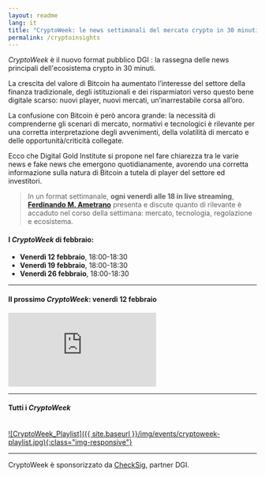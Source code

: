 ```yaml
---
layout: readme
lang: it
title: "CryptoWeek: le news settimanali del mercato crypto in 30 minuti!"
permalink: /cryptoinsights
---
```



_CryptoWeek_ è il nuovo format pubblico DGI :
la rassegna delle news principali dell'ecosistema crypto in 30 minuti.

La crescita del valore di Bitcoin ha aumentato l’interesse
del settore della finanza tradizionale, degli istituzionali
e dei risparmiatori verso questo bene digitale scarso:
nuovi player, nuovi mercati, un’inarrestabile corsa all’oro.

La confusione con Bitcoin è però ancora grande:
la necessità di comprenderne gli scenari di mercato,
normativi e tecnologici è rilevante per una corretta
interpretazione degli avvenimenti, della volatilità di mercato
e delle opportunità/criticità collegate.

Ecco che Digital Gold Institute si propone nel fare chiarezza
tra le varie news e fake news che emergono quotidianamente,
avorendo una corretta informazione sulla natura di Bitcoin
a tutela di player del settore ed investitori.

>In un format settimanale, **ogni venerdì alle 18 in live streaming**,
>[**Ferdinando M. Ametrano**](https://www.ametrano.net/)
>presenta e discute quanto di rilevante è accaduto
>nel corso della settimana:
>mercato, tecnologia, regolazione e ecosistema.

#### **I _CryptoWeek_ di febbraio:**

- **Venerdì 12 febbraio**, 18:00-18:30
- **Venerdì 19 febbraio**, 18:00-18:30
- **Venerdì 26 febbraio**, 18:00-18:30

---

#### **Il prossimo _CryptoWeek_: venerdì 12 febbraio**

<div class='embed-container'>
    <iframe
        src="https://www.youtube.com/embed/sxgGQs7W9Y4"
        frameborder="0"
        allow="accelerometer; autoplay; encrypted-media; gyroscope; picture-in-picture"
        allowfullscreen>
    </iframe>
</div>

---
 
#### **Tutti i _CryptoWeek_**
<br>
<a href="https://youtube.com/playlist?list=PLTLa2tRY91LI9MN6-_ai0J6jTRcY8znDc">
    ![CryptoWeek_Playlist]({{ site.baseurl }}/img/events/cryptoweek-playlist.jpg){:class="img-responsive"}
</a>

---

CryptoWeek è sponsorizzato da [CheckSig](https://checksig.io), partner DGI.
